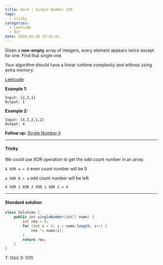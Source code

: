 ```yaml
---
title: Hard | Single Number 136
tags:
  - tricky
categories:
  - Leetcode
  - Bit
date: 2020-05-28 17:45:01
---
```


Given a **non-empty** array of integers, every element appears *twice* except for one. Find that single one.

Your algorithm should have a linear runtime complexity and without using extra memory.

[Leetcode](https://leetcode.com/problems/single-number/)

<!--more-->

**Example 1:**

```
Input: [2,2,1]
Output: 1
```

**Example 2:**

```
Input: [4,1,2,1,2]
Output: 4
```

**Follow up:** [Single Number II](https://aranne.github.io/2020/05/28/137-Single-number-II/#more)

---

#### Tricky 

We could use XOR operation to get the odd count number in an array.

`a XOR a = 0`           even count number will be 0

`a XOR 0 = a`           odd count number will be left

`4 XOR 1 XOR 2 XOR 1 XOR 2 = 4`

---

#### Standard solution  

```java
class Solution {
    public int singleNumber(int[] nums) {
        int res = 0;
        for (int i = 0; i < nums.length; i++) {
            res ^= nums[i];
        }
        return res;
    }
}
```

T: O(n)		S: O(1)

